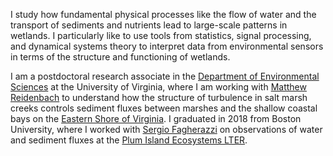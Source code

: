 <p>I study how fundamental physical processes like the flow of water and the transport of sediments and nutrients lead to large-scale patterns in wetlands. I particularly like to use tools from statistics, signal processing, and dynamical systems theory to interpret data from environmental sensors in terms of the structure and functioning of wetlands.</p>
<p>I am a postdoctoral research associate in the <a href="http://evsc.virginia.edu">Department of Environmental Sciences</a> at the University of Virginia, where I am working with <a href="http://www.faculty.virginia.edu/reidenbach/">Matthew Reidenbach</a> to understand how the structure of turbulence in salt marsh creeks controls sediment fluxes between marshes and the shallow coastal bays on the <a href="https://www.vcrlter.virginia.edu/home2/">Eastern Shore of Virginia</a>. I graduated in 2018 from Boston University, where I worked with <a href="https://www.bu.edu/earth/people/faculty/sergio-fagherazzi/">Sergio Fagherazzi</a> on observations of water and sediment fluxes at the <a href="http://pie-lter.ecosystems.mbl.edu/">Plum Island Ecosystems LTER</a>.</p>